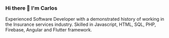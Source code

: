 ### Hi there 👋 I'm Carlos

Experienced Software Developer with a demonstrated history of working in the Insurance services industry. Skilled in Javascript, HTML, SQL, PHP, Firebase, Angular and Flutter framework.

